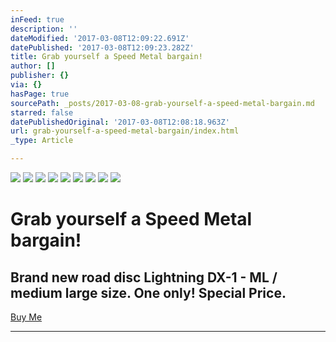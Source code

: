 ```yaml
---
inFeed: true
description: ''
dateModified: '2017-03-08T12:09:22.691Z'
datePublished: '2017-03-08T12:09:23.282Z'
title: Grab yourself a Speed Metal bargain!
author: []
publisher: {}
via: {}
hasPage: true
sourcePath: _posts/2017-03-08-grab-yourself-a-speed-metal-bargain.md
starred: false
datePublishedOriginal: '2017-03-08T12:08:18.963Z'
url: grab-yourself-a-speed-metal-bargain/index.html
_type: Article

---
```

![](https://the-grid-user-content.s3-us-west-2.amazonaws.com/cb715237-1b71-4cfe-bedd-91e1a825dcc4.jpg)
![](https://the-grid-user-content.s3-us-west-2.amazonaws.com/d157e032-0204-4362-bc06-50fa2597fd69.jpg)
![](https://the-grid-user-content.s3-us-west-2.amazonaws.com/8e042c7a-aa1d-4dd3-9b34-7509e52888ce.jpg)
![](https://the-grid-user-content.s3-us-west-2.amazonaws.com/f237aea5-1333-4d9f-ab58-ebc294d57cc0.jpg)
![](https://the-grid-user-content.s3-us-west-2.amazonaws.com/9f982f71-b433-4401-b035-820e65994e5b.jpg)
![](https://the-grid-user-content.s3-us-west-2.amazonaws.com/b66f9b2b-cd4f-427c-b7ba-5fdcbc9bdcbe.jpg)
![](https://the-grid-user-content.s3-us-west-2.amazonaws.com/fd730e52-c3ec-4d3e-92c3-ef33579c7cd9.jpg)
![](https://the-grid-user-content.s3-us-west-2.amazonaws.com/537f4b86-8ea7-49a2-a0b9-6cb18594872b.jpg)
![](https://the-grid-user-content.s3-us-west-2.amazonaws.com/afea6eac-224e-461b-b82a-67ec7467bb86.jpg)

# Grab yourself a Speed Metal bargain!

## Brand new road disc Lightning DX-1 - ML / medium large size. One only! Special Price.
[Buy Me][0]

---



[0]: http://ridefullgas.com/custom-titanium/